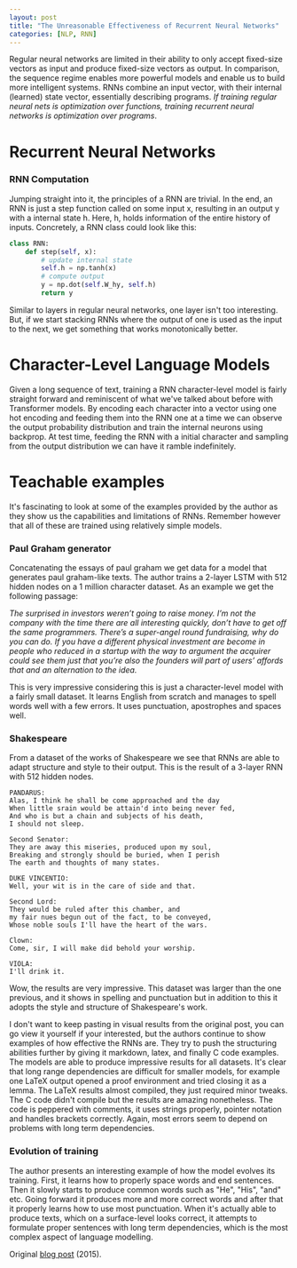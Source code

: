 ```yaml
---
layout: post
title: "The Unreasonable Effectiveness of Recurrent Neural Networks"
categories: [NLP, RNN]
---
```


Regular neural networks are limited in their ability to only accept fixed-size vectors as input and produce fixed-size vectors as output. In comparison, the sequence regime enables more powerful models and enable us to build more intelligent systems. RNNs combine an input vector, with their internal (learned) state vector, essentially describing programs. *If training regular neural nets is optimization over functions, training recurrent neural networks is optimization over programs*.

# Recurrent Neural Networks

### RNN Computation
Jumping straight into it, the principles of a RNN are trivial. In the end, an RNN is just a step function called on some input x, resulting in an output y with a internal state h. Here, h, holds information of the entire history of inputs. Concretely, a RNN class could look like this:

```python
class RNN:
    def step(self, x):
        # update internal state
        self.h = np.tanh(x)
        # compute output
        y = np.dot(self.W_hy, self.h)
        return y
```

Similar to layers in regular neural networks, one layer isn't too interesting. But, if we start stacking RNNs where the output of one is used as the input to the next, we get something that works monotonically better.

# Character-Level Language Models
Given a long sequence of text, training a RNN character-level model is fairly straight forward and reminiscent of what we've talked about before with Transformer models. By encoding each character into a vector using one hot encoding and feeding them into the RNN one at a time we can observe the output probability distribution and train the internal neurons using backprop. At test time, feeding the RNN with a initial character and sampling from the output distribution we can have it ramble indefinitely.

# Teachable examples
It's fascinating to look at some of the examples provided by the author as they show us the capabilities and limitations of RNNs. Remember however that all of these are trained using relatively simple models. 

### Paul Graham generator
Concatenating the essays of paul graham we get data for a model that generates paul graham-like texts. The author trains a 2-layer LSTM with 512 hidden nodes on a 1 million character dataset. As an example we get the following passage: 

*The surprised in investors weren’t going to raise money. I’m not the company with the time there are all interesting quickly, don’t have to get off the same programmers. There’s a super-angel round fundraising, why do you can do. If you have a different physical investment are become in people who reduced in a startup with the way to argument the acquirer could see them just that you’re also the founders will part of users’ affords that and an alternation to the idea.*

This is very impressive considering this is just a character-level model with a fairly small dataset. It learns English from scratch and manages to spell words well with a few errors. It uses punctuation, apostrophes and spaces well. 

### Shakespeare
From a dataset of the works of Shakespeare we see that RNNs are able to adapt structure and style to their output. This is the result of a 3-layer RNN with 512 hidden nodes.

```
PANDARUS:
Alas, I think he shall be come approached and the day
When little srain would be attain'd into being never fed,
And who is but a chain and subjects of his death,
I should not sleep.

Second Senator:
They are away this miseries, produced upon my soul,
Breaking and strongly should be buried, when I perish
The earth and thoughts of many states.

DUKE VINCENTIO:
Well, your wit is in the care of side and that.

Second Lord:
They would be ruled after this chamber, and
my fair nues begun out of the fact, to be conveyed,
Whose noble souls I'll have the heart of the wars.

Clown:
Come, sir, I will make did behold your worship.

VIOLA:
I'll drink it.
```

Wow, the results are very impressive. This dataset was larger than the one previous, and it shows in spelling and punctuation but in addition to this it adopts the style and structure of Shakespeare's work.

I don't want to keep pasting in visual results from the original post, you can go view it yourself if your interested, but the authors continue to show examples of how effective the RNNs are. They try to push the structuring abilities further by giving it markdown, latex, and finally C code examples. The models are able to produce impressive results for all datasets. It's clear that long range dependencies are difficult for smaller models, for example one LaTeX output opened a proof environment and tried closing it as a lemma. The LaTeX results almost compiled, they just required minor tweaks. The C code didn't compile but the results are amazing nonetheless. The code is peppered with comments, it uses strings properly, pointer notation and handles brackets correctly. Again, most errors seem to depend on problems with long term dependencies. 

### Evolution of training

The author presents an interesting example of how the model evolves its training. First, it learns how to properly space words and end sentences. Then it slowly starts to produce common words such as "He", "His", "and" etc. Going forward it produces more and more correct words and after that it properly learns how to use most punctuation. When it's actually able to produce texts, which on a surface-level looks correct, it attempts to formulate proper sentences with long term dependencies, which is the most complex aspect of language modelling.  





Original [blog post](https://karpathy.github.io/2015/05/21/rnn-effectiveness/) (2015).
